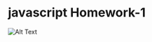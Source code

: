 # javascript Homework-1

![Alt Text](https://github.com/yasin-altunisik/javascript-odev1/blob/main/js-odev1.gif)
